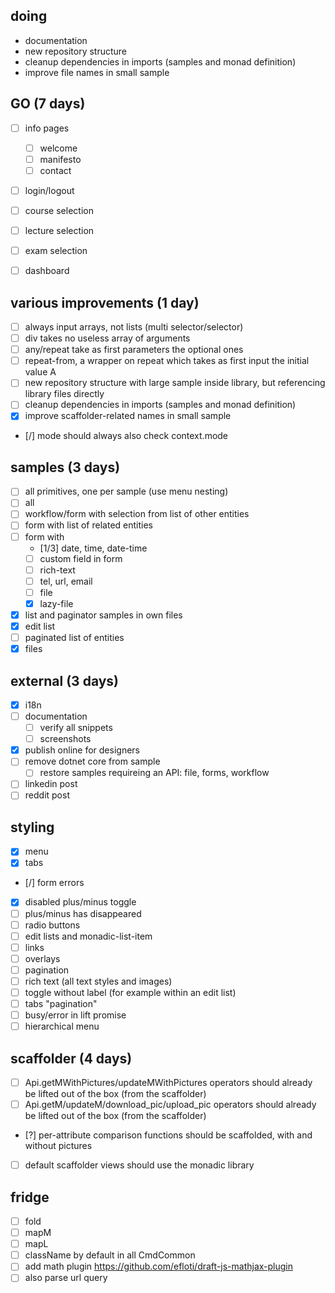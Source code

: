 ## doing
- documentation
- new repository structure
- cleanup dependencies in imports (samples and monad definition)
- improve file names in small sample

## GO (7 days)
- [ ] info pages
  - [ ] welcome
  - [ ] manifesto
  - [ ] contact
- [ ] login/logout
- [ ] course selection
- [ ] lecture selection
- [ ] exam selection
- [ ] dashboard


## various improvements (1 day)
- [ ] always input arrays, not lists (multi selector/selector)
- [ ] div takes no useless array of arguments
- [ ] any/repeat take as first parameters the optional ones
- [ ] repeat-from, a wrapper on repeat which takes as first input the initial value A
- [ ] new repository structure with large sample inside library, but referencing library files directly
- [ ] cleanup dependencies in imports (samples and monad definition)
- [x] improve scaffolder-related names in small sample
- [/] mode should always also check context.mode

## samples (3 days)
- [ ] all primitives, one per sample (use menu nesting)
- [ ] all
- [ ] workflow/form with selection from list of other entities
- [ ] form with list of related entities
- [ ] form with
  - [1/3] date, time, date-time
  - [ ] custom field in form
  - [ ] rich-text
  - [ ] tel, url, email
  - [ ] file
  - [x] lazy-file
- [x] list and paginator samples in own files
- [x] edit list
- [ ] paginated list of entities
- [x] files

## external (3 days)
- [x] i18n
- [ ] documentation
  - [ ] verify all snippets
  - [ ] screenshots
- [x] publish online for designers
- [ ] remove dotnet core from sample
  - [ ] restore samples requireing an API: file, forms, workflow
- [ ] linkedin post
- [ ] reddit post

## styling
- [x] menu
- [x] tabs
- [/] form errors
- [x] disabled plus/minus toggle
- [ ] plus/minus has disappeared
- [ ] radio buttons
- [ ] edit lists and monadic-list-item
- [ ] links
- [ ] overlays
- [ ] pagination
- [ ] rich text (all text styles and images)
- [ ] toggle without label (for example within an edit list)
- [ ] tabs "pagination"
- [ ] busy/error in lift promise
- [ ] hierarchical menu

##  scaffolder (4 days)
- [ ] Api.getMWithPictures/updateMWithPictures operators should already be lifted out of the box (from the scaffolder)
- [ ] Api.getM/updateM/download_pic/upload_pic operators should already be lifted out of the box (from the scaffolder)
- [?] per-attribute comparison functions should be scaffolded, with and without pictures
- [ ] default scaffolder views should use the monadic library

## fridge
- [ ] fold
- [ ] mapM
- [ ] mapL
- [ ] className by default in all CmdCommon
- [ ] add math plugin https://github.com/efloti/draft-js-mathjax-plugin
- [ ] also parse url query
